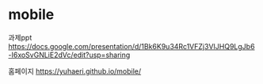 # mobile
과제ppt https://docs.google.com/presentation/d/1Bk6K9u34Rc1VFZj3VIJHQ9LgJb6-I6xoSvGNLiE2dVc/edit?usp=sharing


홈페이지
https://yuhaeri.github.io/mobile/
